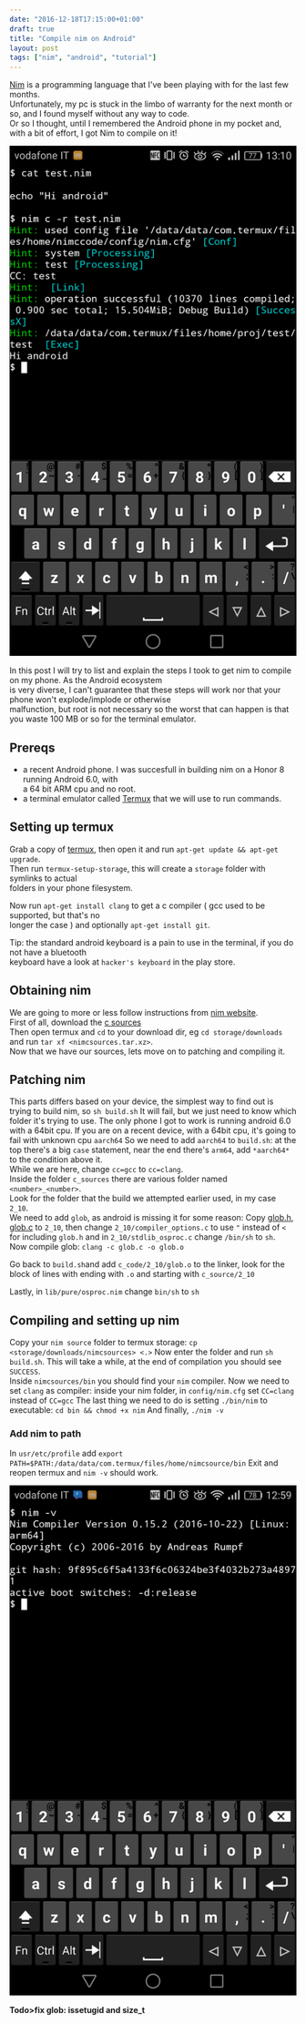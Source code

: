 ```yaml
---
date: "2016-12-18T17:15:00+01:00"
draft: true
title: "Compile nim on Android"
layout: post
tags: ["nim", "android", "tutorial"]
---
```


[Nim](https://github.com/nim-lang/Nim) is a programming language that I've been playing with for the last few months.  
Unfortunately, my pc is stuck in the limbo of warranty for the next month or so, and I found myself without any way to code.  
Or so I thought, until I remembered the Android phone in my pocket and, with a bit of effort, I got Nim to compile on it!  

![nim hello android](/media/compile-nim-android/running-nim.png) 

In this post I will try to list and explain the steps I took to get nim to compile on my phone. As the Android ecosystem   
is very diverse, I can't guarantee that these steps will work nor that your phone won't explode/implode or otherwise  
malfunction, but root is not necessary so the worst that can happen is that you waste 100 MB or so for the terminal emulator.  

Prereqs
-------
- a recent Android phone. I was succesfull in building nim on a Honor 8 running Android 6.0, with  
a 64 bit ARM cpu and no root.
- a terminal emulator called [Termux](https://termux.com) that we will use to run commands.

Setting up termux
-----------------
Grab a copy of [termux](https://termux.com), then open it and run `apt-get update && apt-get upgrade`.  
Then run `termux-setup-storage`, this will create a `storage` folder with symlinks to actual  
folders in your phone filesystem.

Now run `apt-get install clang` to get a c compiler ( gcc used to be supported, but that's no  
longer the case ) and optionally `apt-get install git`.

Tip: the standard android keyboard is a pain to use in the terminal, if you do not have a bluetooth  
keyboard have a look at `hacker's keyboard` in the play store.

Obtaining nim
-------------

We are going to more or less follow instructions from [nim website](http://nim-lang.org/download.html).  
First of all, download the [c sources](http://nim-lang.org/download/nim-0.15.2.tar.xz)  
Then open termux and `cd` to your download dir, eg `cd storage/downloads` and run `tar xf <nimcsources.tar.xz>`.  
Now that we have our sources, lets move on to patching and compiling it.

Patching nim
-----------
This parts differs based on your device, the simplest way to find out is trying to build nim, so `sh build.sh` 
It will fail, but we just need to know which folder it's trying to use.
The only phone I got to work is running android 6.0 with a 64bit cpu.
If you are on a recent device, with a 64bit cpu, it's going to fail with unknown cpu `aarch64`
So we need to add `aarch64` to `build.sh`:
at the top there's a big `case` statement, near the end there's `arm64`, add `*aarch64*` to the condition above it.  
While we are here, change `cc=gcc` to `cc=clang`.  
Inside the folder `c_sources` there are various folder named `<number>_<number>`.  
Look for the folder that the build we attempted earlier used, in my case `2_10`.  
We need to add `glob`, as android is missing it for some reason:
Copy [glob.h](/media/compile-nim-android/glob.h), [glob.c](/media/compile-nim-android/glob.c) to `2_10`, then change `2_10/compiler_options.c` to use `"` instead of `<` for including `glob.h`
and in `2_10/stdlib_osproc.c` change `/bin/sh` to `sh`.  
Now compile glob: `clang -c glob.c -o glob.o`  

Go back to `build.sh`and add `c_code/2_10/glob.o` to the linker, look for the block of lines with ending with `.o` and starting with `c_source/2_10`  
  
Lastly, in `lib/pure/osproc.nim` change `bin/sh` to `sh`

Compiling and setting up nim
-----------------------------

Copy your `nim source` folder to termux storage: `cp <storage/downloads/nimcsources> <.>`
Now enter the folder and run `sh build.sh`. This will take a while, at the end of compilation you should see `SUCCESS`.  
Inside `nimcsources/bin` you should find your `nim` compiler.
Now we need to set `clang` as compiler: inside your nim folder, in `config/nim.cfg` set `CC=clang` instead of `CC=gcc`
The last thing we need to do is setting `./bin/nim` to executable: `cd bin && chmod +x nim`
And finally, `./nim -v`

### Add nim to path
In `usr/etc/profile` add `export PATH=$PATH:/data/data/com.termux/files/home/nimcsource/bin`
Exit and reopen termux and `nim -v` should work.

![nim -v on android](/media/compile-nim-android/nim-android.png) 

**Todo>fix glob: issetugid and size_t**
 
